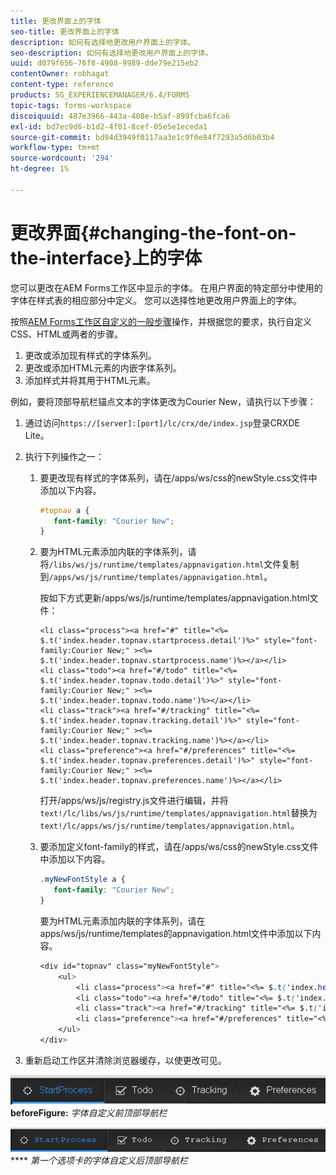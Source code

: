 ```yaml
---
title: 更改界面上的字体
seo-title: 更改界面上的字体
description: 如何有选择地更改用户界面上的字体。
seo-description: 如何有选择地更改用户界面上的字体。
uuid: d079f656-76f8-4908-9989-dde79e215eb2
contentOwner: robhagat
content-type: reference
products: SG_EXPERIENCEMANAGER/6.4/FORMS
topic-tags: forms-workspace
discoiquuid: 487e3966-443a-408e-b5af-899fcba6fca6
exl-id: bd7ec9d6-b1d2-4f01-8cef-05e5e1eceda1
source-git-commit: bd94d3949f0117aa3e1c9f0e84f7293a5d6b03b4
workflow-type: tm+mt
source-wordcount: '294'
ht-degree: 1%

---
```


# 更改界面{#changing-the-font-on-the-interface}上的字体

您可以更改在AEM Forms工作区中显示的字体。 在用户界面的特定部分中使用的字体在样式表的相应部分中定义。 您可以选择性地更改用户界面上的字体。

按照[AEM Forms工作区自定义的一般步骤](/help/forms/using/generic-steps-html-workspace-customization.md)操作，并根据您的要求，执行自定义CSS、HTML或两者的步骤。

1. 更改或添加现有样式的字体系列。
1. 更改或添加HTML元素的内嵌字体系列。
1. 添加样式并将其用于HTML元素。

例如，要将顶部导航栏锚点文本的字体更改为Courier New，请执行以下步骤：

1. 通过访问`https://[server]:[port]/lc/crx/de/index.jsp`登录CRXDE Lite。
1. 执行下列操作之一：

   1. 要更改现有样式的字体系列，请在/apps/ws/css的newStyle.css文件中添加以下内容。

      ```css
      #topnav a {
         font-family: "Courier New";
      }
      ```

   1. 要为HTML元素添加内联的字体系列，请将`/libs/ws/js/runtime/templates/appnavigation.html`文件复制到`/apps/ws/js/runtime/templates/appnavigation.html`。

      按如下方式更新/apps/ws/js/runtime/templates/appnavigation.html文件：

      ```
      <li class="process"><a href="#" title="<%= $.t('index.header.topnav.startprocess.detail')%>" style="font-family:Courier New;" ><%= $.t('index.header.topnav.startprocess.name')%></a></li>
      <li class="todo"><a href="#/todo" title="<%= $.t('index.header.topnav.todo.detail')%>" style="font-family:Courier New;" ><%= $.t('index.header.topnav.todo.name')%></a></li>
      <li class="track"><a href="#/tracking" title="<%= $.t('index.header.topnav.tracking.detail')%>" style="font-family:Courier New;" ><%= $.t('index.header.topnav.tracking.name')%></a></li>
      <li class="preference"><a href="#/preferences" title="<%= $.t('index.header.topnav.preferences.detail')%>" style="font-family:Courier New;" ><%= $.t('index.header.topnav.preferences.name')%></a></li>
      ```

      打开/apps/ws/js/registry.js文件进行编辑，并将`text!/lc/libs/ws/js/runtime/templates/appnavigation.html`替换为`text!/lc/apps/ws/js/runtime/templates/appnavigation.html`。

   1. 要添加定义font-family的样式，请在/apps/ws/css的newStyle.css文件中添加以下内容。

      ```css
      .myNewFontStyle a {
         font-family: "Courier New";
      }
      ```

      要为HTML元素添加内联的字体系列，请在apps/ws/js/runtime/templates的appnavigation.html文件中添加以下内容。

      ```css
      <div id="topnav" class="myNewFontStyle">
          <ul>
              <li class="process"><a href="#" title="<%= $.t('index.header.topnav.startprocess.detail')%>" ><%= $.t('index.header.topnav.startprocess.name')%></a></li>
              <li class="todo"><a href="#/todo" title="<%= $.t('index.header.topnav.todo.detail')%>"><%= $.t('index.header.topnav.todo.name')%></a></li>
              <li class="track"><a href="#/tracking" title="<%= $.t('index.header.topnav.tracking.detail')%>" ><%= $.t('index.header.topnav.tracking.name')%></a></li>
              <li class="preference"><a href="#/preferences" title="<%= $.t('index.header.topnav.preferences.detail')%>" ><%= $.t('index.header.topnav.preferences.name')%></a></li>
          </ul>
      </div>
      ```

1. 重新启动工作区并清除浏览器缓存，以使更改可见。

![change_font_](assets/change_font_before.png)
**beforeFigure:** *字体自定义前顶部导航栏*

![change_font_afterFigure:](assets/change_font_after.png)
**** *第一个选项卡的字体自定义后顶部导航栏*
